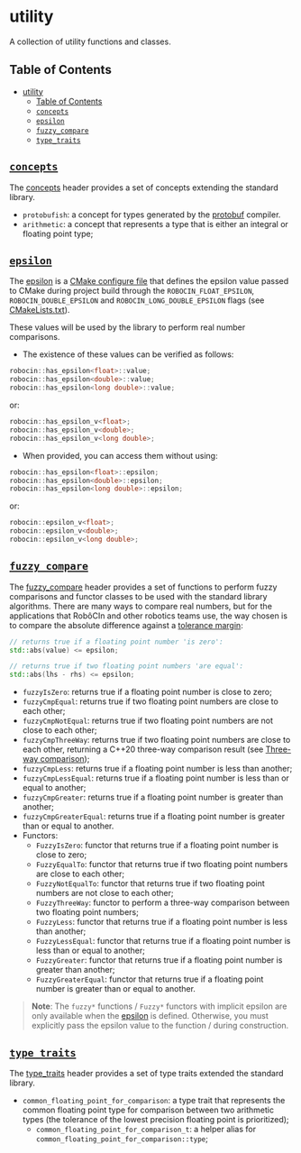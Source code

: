 # utility

A collection of utility functions and classes.

## Table of Contents

- [utility](#utility)
  - [Table of Contents](#table-of-contents)
  - [`concepts`](#concepts)
  - [`epsilon`](#epsilon)
  - [`fuzzy_compare`](#fuzzy_compare)
  - [`type_traits`](#type_traits)

## [`concepts`](concepts.h)

The [concepts](concepts.h) header provides a set of concepts extending the standard library.

- `protobufish`: a concept for types generated by the [protobuf](https://protobuf.dev) compiler.
- `arithmetic`: a concept that represents a type that is either an integral or floating point type;

<a name="epsilon"></a>

## [`epsilon`](epsilon.h.in)

The [epsilon](epsilon.h.in) is a [CMake configure file](https://cmake.org/cmake/help/latest/command/configure_file.html)
that defines the epsilon value passed to CMake during project build through the `ROBOCIN_FLOAT_EPSILON`,
`ROBOCIN_DOUBLE_EPSILON` and `ROBOCIN_LONG_DOUBLE_EPSILON` flags (see [CMakeLists.txt](CMakeLists.txt)).

These values will be used by the library to perform real number comparisons.

* The existence of these values can be verified as follows:

```cpp
robocin::has_epsilon<float>::value;
robocin::has_epsilon<double>::value;
robocin::has_epsilon<long double>::value;
```

or:

```cpp
robocin::has_epsilon_v<float>;
robocin::has_epsilon_v<double>;
robocin::has_epsilon_v<long double>;
```

* When provided, you can access them without using:

```cpp
robocin::has_epsilon<float>::epsilon;
robocin::has_epsilon<double>::epsilon;
robocin::has_epsilon<long double>::epsilon;
```

or:

```cpp
robocin::epsilon_v<float>;
robocin::epsilon_v<double>;
robocin::epsilon_v<long double>;
```

## [`fuzzy_compare`](fuzzy_compare.h)

The [fuzzy_compare](fuzzy_compare.h) header provides a set of functions to perform fuzzy comparisons and functor classes
to be used with the standard library algorithms. There are many ways to compare real numbers, but for the applications
that RobôCIn and other robotics teams use, the way chosen is to compare the absolute difference against
a [tolerance margin](#epsilon):

```cpp
// returns true if a floating point number 'is zero':
std::abs(value) <= epsilon;

// returns true if two floating point numbers 'are equal':
std::abs(lhs - rhs) <= epsilon;
```

- `fuzzyIsZero`: returns true if a floating point number is close to zero;
- `fuzzyCmpEqual`: returns true if two floating point numbers are close to each other;
- `fuzzyCmpNotEqual`: returns true if two floating point numbers are not close to each other;
- `fuzzyCmpThreeWay`: returns true if two floating point numbers are close to each other, returning a C++20 three-way
  comparison result (see
  [Three-way comparison](https://en.cppreference.com/w/cpp/language/operator_comparison#Three-way_comparison));
- `fuzzyCmpLess`: returns true if a floating point number is less than another;
- `fuzzyCmpLessEqual`: returns true if a floating point number is less than or equal to another;
- `fuzzyCmpGreater`: returns true if a floating point number is greater than another;
- `fuzzyCmpGreaterEqual`: returns true if a floating point number is greater than or equal to another.
- Functors:
    - `FuzzyIsZero`: functor that returns true if a floating point number is close to zero;
    - `FuzzyEqualTo`: functor that returns true if two floating point numbers are close to each other;
    - `FuzzyNotEqualTo`: functor that returns true if two floating point numbers are not close to each other;
    - `FuzzyThreeWay`: functor to perform a three-way comparison between two floating point numbers;
    - `FuzzyLess`: functor that returns true if a floating point number is less than another;
    - `FuzzyLessEqual`: functor that returns true if a floating point number is less than or equal to another;
    - `FuzzyGreater`: functor that returns true if a floating point number is greater than another;
    - `FuzzyGreaterEqual`: functor that returns true if a floating point number is greater than or equal to another.

> **Note**: The `fuzzy*` functions / `Fuzzy*` functors with implicit epsilon are only available when
> the [epsilon](#epsilon) is defined.
> Otherwise, you must explicitly pass the epsilon value to the function / during construction.

## [`type_traits`](type_traits.h)

The [type_traits](type_traits.h) header provides a set of type traits extended the standard library.

- `common_floating_point_for_comparison`: a type trait that represents the common floating point type for comparison
  between two arithmetic types (the tolerance of the lowest precision floating point is prioritized);
    - `common_floating_point_for_comparison_t`: a helper alias for `common_floating_point_for_comparison::type`;

